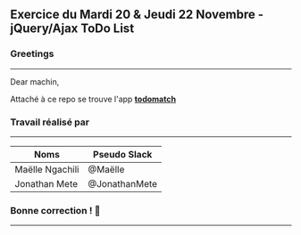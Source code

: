 ## Exercice du Mardi 20 & Jeudi 22 Novembre - jQuery/Ajax ToDo List

### Greetings
--------------------------------------------------
Dear machin,

Attaché à ce repo se trouve l'app <strong>[todomatch](https://todomatch.herokuapp.com/)</strong>

### Travail réalisé par
--------------------------------------------------
Noms | Pseudo Slack
------------ | -------------
Maëlle Ngachili|@Maëlle
Jonathan Mete|@JonathanMete


### Bonne correction ! :poop:
--------------------------------------------------